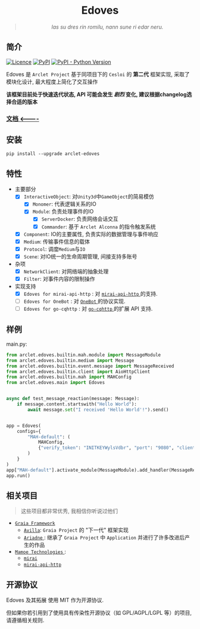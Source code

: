 <div align="center"> 
  
# Edoves

  > _las su dres rin romilu, nann sune ri edar neru._
  
</div>

## 简介
[![Licence](https://img.shields.io/github/license/ArcletProject/Edoves)](https://github.com/ArcletProject/Edoves/blob/main/LICENSE)
[![PyPI](https://img.shields.io/pypi/v/arclet-edoves)](https://pypi.org/project/arclet-edoves)
[![PyPI - Python Version](https://img.shields.io/pypi/pyversions/arclet-edoves)](https://www.python.org/)

Edoves 是 `Arclet Project` 基于同项目下的 `Cesloi` 的 **第二代** 框架实现, 采取了模块化设计, 最大程度上简化了交互操作

**该框架目前处于快速迭代状态, API 可能会发生 _剧烈_ 变化, 建议根据changelog选择合适的版本**

### [文档 <----](https://arcletproject.github.io/docs/edoves/tutorial)

## 安装
```
pip install --upgrade arclet-edoves
```

## 特性
+ 主要部分
    - [x] `InteractiveObject`: 对`Unity3d`中`GameObject`的简易模仿
        - [x] `Monomer`: 代表逻辑关系的IO
        - [x] `Module`: 负责处理事件的IO
            - [x] `ServerDocker`: 负责网络会话交互
            - [x] `Commander`: 基于 `Arclet Alconna` 的指令触发系统
    - [x] `Component`: IO的主要属性, 负责实际的数据管理与事件响应
    - [x] `Medium`: 传输事件信息的载体
    - [x] `Protocol`: 调度`Medium`与`IO`
    - [x] `Scene`: 对IO统一的生命周期管理, 间接支持多账号
+ 杂项
    - [x] `NetworkClient`: 对网络端的抽象处理
    - [x] `Filter`: 对事件内容的限制操作

+ 实现支持
    - [x] `Edoves for mirai-api-http` : 对 [ `mirai-api-http` ](https://github.com/project-mirai/mirai-api-http) 的支持.
    - [ ] `Edoves for OneBot` : 对  [ `OneBot` ](https://github.com/botuniverse/onebot) 的协议实现.
    - [ ] `Edoves for go-cqhttp` : 对 [ `go-cqhttp` ](https://github.com/Mrs4s/go-cqhttp) 的扩展 API 支持.

## 样例

main.py:
```python
from arclet.edoves.builtin.mah.module import MessageModule
from arclet.edoves.builtin.medium import Message
from arclet.edoves.builtin.event.message import MessageReceived
from arclet.edoves.builtin.client import AioHttpClient
from arclet.edoves.builtin.mah import MAHConfig
from arclet.edoves.main import Edoves


async def test_message_reaction(message: Message):
    if message.content.startswith("Hello World"):
        await message.set("I received 'Hello World'!").send()


app = Edoves(
    configs={
        "MAH-default": (
            MAHConfig,
            {"verify_token": "INITKEYWylsVdbr", "port": "9080", "client": AioHttpClient, "account": 3542928737}
        )
    }
)
app["MAH-default"].activate_module(MessageModule).add_handler(MessageReceived, test_message_reaction)
app.run()
```

## 相关项目

> 这些项目都非常优秀, 我相信你听说过他们

+ [`Graia Framework`](https://github.com/GraiaProject)
  - [`Avilla`](https://github.com/GraiaProject/Avilla): `Graia Project` 的 "下一代" 框架实现
  - [ `Ariadne` ](https://github.com/GraiaProject/Ariadne): 继承了 `Graia Project` 中 `Application` 并进行了许多改进后产生的作品
+ [ `Mamoe Technologies` ](https://github.com/mamoe):
    - [ `mirai` ](https://github.com/mamoe/mirai)
    - [ `mirai-api-http` ](https://github.com/project-mirai/mirai-api-http)

## 开源协议

Edoves 及其拓展 使用 MIT 作为开源协议.

但如果你若引用到了使用具有传染性开源协议（如 GPL/AGPL/LGPL 等）的项目, 请遵循相关规则.
